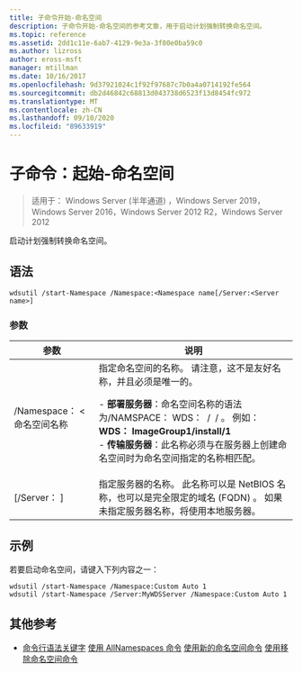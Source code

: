 ```yaml
---
title: 子命令开始-命名空间
description: 子命令开始-命名空间的参考文章，用于启动计划强制转换命名空间。
ms.topic: reference
ms.assetid: 2dd1c11e-6ab7-4129-9e3a-3f80e0ba59c0
ms.author: lizross
author: eross-msft
manager: mtillman
ms.date: 10/16/2017
ms.openlocfilehash: 9d37921024c1f92f97687c7b0a4a0714192fe564
ms.sourcegitcommit: db2d46842c68813d043738d6523f13d8454fc972
ms.translationtype: MT
ms.contentlocale: zh-CN
ms.lasthandoff: 09/10/2020
ms.locfileid: "89633919"
---
```

# <a name="subcommand-start-namespace"></a>子命令：起始-命名空间

> 适用于： Windows Server (半年通道) ，Windows Server 2019，Windows Server 2016，Windows Server 2012 R2，Windows Server 2012

启动计划强制转换命名空间。

## <a name="syntax"></a>语法
```
wdsutil /start-Namespace /Namespace:<Namespace name[/Server:<Server name>]
```
### <a name="parameters"></a>参数

|          参数          |                                                                                                                                                                                             说明                                                                                                                                                                                             |
|-----------------------------|-----------------------------------------------------------------------------------------------------------------------------------------------------------------------------------------------------------------------------------------------------------------------------------------------------------------------------------------------------------------------------------------------------|
| /Namespace： <命名空间名称| 指定命名空间的名称。 请注意，这不是友好名称，并且必须是唯一的。<p>-   **部署服务器**：命名空间名称的语法为/NAMSPACE： WDS： <Image group> / <Image name> / <Index> 。 例如： **WDS： ImageGroup1/install/1**<br />-   **传输服务器**：此名称必须与在服务器上创建命名空间时为命名空间指定的名称相匹配。 |
|   [/Server： <Server name> ]   |                                                                                                           指定服务器的名称。 此名称可以是 NetBIOS 名称，也可以是完全限定的域名 (FQDN) 。 如果未指定服务器名称，将使用本地服务器。                                                                                                           |

## <a name="examples"></a>示例
若要启动命名空间，请键入下列内容之一：
```
wdsutil /start-Namespace /Namespace:Custom Auto 1
wdsutil /start-Namespace /Server:MyWDSServer /Namespace:Custom Auto 1
```
## <a name="additional-references"></a>其他参考
- [命令行语法关键字](command-line-syntax-key.md) 
[使用 AllNamespaces 命令](using-the-get-allnamespaces-command.md) 
[使用新的命名空间命令](using-the-new-namespace-command.md) 
[使用移除命名空间命令](using-the-remove-namespace-command.md)
